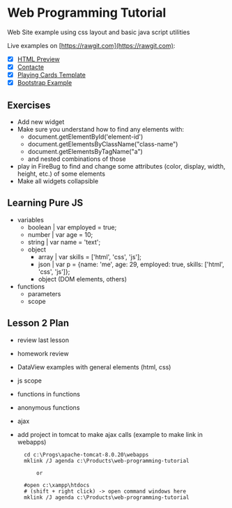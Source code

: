 Web Programming Tutorial
========================

Web Site example using css layout and basic java script utilities

Live examples on [https://rawgit.com](https://rawgit.com): 

- [x] [HTML Preview](https://rawgit.com/nmatei/web-programming-tutorial/intro5/index.html)
- [x] [Contacte](https://rawgit.com/nmatei/web-programming-tutorial/intro5/contacte.html)
- [x] [Playing Cards Template](https://rawgit.com/nmatei/web-programming-tutorial/intro5/templates/cards.html)
- [x] [Bootstrap Example](https://rawgit.com/nmatei/web-programming-tutorial/intro5/index-bootstrap.html)

Exercises
---------

- Add new widget
- Make sure you understand how to find any elements with:
    - document.getElementById('element-id')
    - document.getElementsByClassName("class-name")
    - document.getElementsByTagName("a")
    - and nested combinations of those
- play in FireBug to find and change some attributes (color, display, width, height, etc.) of some elements
- Make all widgets collapsible


Learning Pure JS
----------------

- variables
    - boolean | var employed = true;
    - number  | var age = 10;
    - string  | var name = 'text';
    - object
        - array | var skills = ['html', 'css', 'js'];
        - json  | var p = {name: 'me', age: 29, employed: true, skills: ['html', 'css', 'js']};
        - object (DOM elements, others)
- functions
    - parameters
    - scope

Lesson 2 Plan
--------
- review last lesson
- homework review
- DataView examples with general elements (html, css)

- js scope
- functions in functions
- anonymous functions
- ajax
- add project in tomcat to make ajax calls (example to make link in webapps)
    
        cd c:\Progs\apache-tomcat-8.0.20\webapps
        mklink /J agenda c:\Products\web-programming-tutorial
            
            or 
            
        #open c:\xampp\htdocs
        # (shift + right click) -> open command windows here 
        mklink /J agenda c:\Products\web-programming-tutorial

